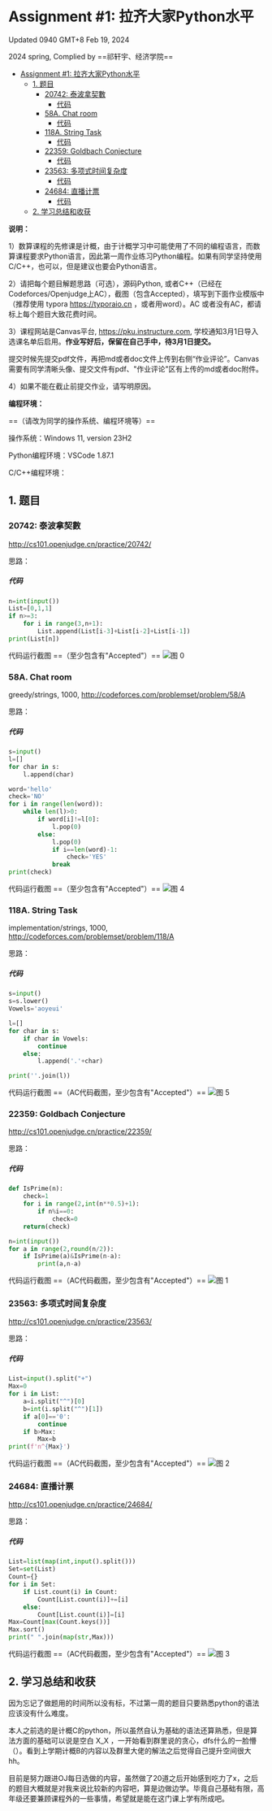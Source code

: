 # Assignment #1: 拉齐大家Python水平

Updated 0940 GMT+8 Feb 19, 2024

2024 spring, Complied by ==祁轩宇、经济学院==

- [Assignment #1: 拉齐大家Python水平](#assignment-1-拉齐大家python水平)
  - [1. 题目](#1-题目)
    - [20742: 泰波拿契數](#20742-泰波拿契數)
        - [代码](#代码)
    - [58A. Chat room](#58a-chat-room)
        - [代码](#代码-1)
    - [118A. String Task](#118a-string-task)
        - [代码](#代码-2)
    - [22359: Goldbach Conjecture](#22359-goldbach-conjecture)
        - [代码](#代码-3)
    - [23563: 多项式时间复杂度](#23563-多项式时间复杂度)
        - [代码](#代码-4)
    - [24684: 直播计票](#24684-直播计票)
        - [代码](#代码-5)
  - [2. 学习总结和收获](#2-学习总结和收获)

**说明：**

1）数算课程的先修课是计概，由于计概学习中可能使用了不同的编程语言，而数算课程要求Python语言，因此第一周作业练习Python编程。如果有同学坚持使用C/C++，也可以，但是建议也要会Python语言。

2）请把每个题目解题思路（可选），源码Python, 或者C++（已经在Codeforces/Openjudge上AC），截图（包含Accepted），填写到下面作业模版中（推荐使用 typora <https://typoraio.cn> ，或者用word）。AC 或者没有AC，都请标上每个题目大致花费时间。

3）课程网站是Canvas平台, <https://pku.instructure.com>, 学校通知3月1日导入选课名单后启用。**作业写好后，保留在自己手中，待3月1日提交。**

提交时候先提交pdf文件，再把md或者doc文件上传到右侧“作业评论”。Canvas需要有同学清晰头像、提交文件有pdf、"作业评论"区有上传的md或者doc附件。

4）如果不能在截止前提交作业，请写明原因。

**编程环境：**

==（请改为同学的操作系统、编程环境等）==

操作系统：Windows 11, version 23H2

Python编程环境：VSCode 1.87.1

C/C++编程环境：

## 1. 题目

### 20742: 泰波拿契數

<http://cs101.openjudge.cn/practice/20742/>

思路：

##### 代码

```python
n=int(input())
List=[0,1,1]
if n>=3:
    for i in range(3,n+1):
        List.append(List[i-3]+List[i-2]+List[i-1])
print(List[n])
```

代码运行截图 ==（至少包含有"Accepted"）==
![图 0](../images/2cce0c5ca9e82a43b98d38744c0c66d7c67ac7deb22d3f21c59fe449889725de.png)  

### 58A. Chat room

greedy/strings, 1000, <http://codeforces.com/problemset/problem/58/A>

思路：

##### 代码

```python
s=input()
l=[]
for char in s:
    l.append(char)

word='hello'
check='NO'
for i in range(len(word)):
    while len(l)>0:
        if word[i]!=l[0]:
            l.pop(0)
        else:
            l.pop(0)
            if i==len(word)-1:
                check='YES'
            break
print(check)
```

代码运行截图 ==（至少包含有"Accepted"）==
![图 4](../images/ba3b24a81e6fe398aae3b3d8114923bbe3de78add77ec8dd65be1f2b2c2c91ce.png)  

### 118A. String Task

implementation/strings, 1000, <http://codeforces.com/problemset/problem/118/A>

思路：

##### 代码

```python
s=input()
s=s.lower()
Vowels='aoyeui'

l=[]
for char in s:
    if char in Vowels:
        continue
    else:
        l.append('.'+char)

print(''.join(l))
```

代码运行截图 ==（AC代码截图，至少包含有"Accepted"）==
![图 5](../images/ea06fbca821481ef383c45ad29dc0fb469ba66b62d48a648052e20d11f14c1b7.png)  

### 22359: Goldbach Conjecture

<http://cs101.openjudge.cn/practice/22359/>

思路：

##### 代码

```python
def IsPrime(n):
    check=1
    for i in range(2,int(n**0.5)+1):
        if n%i==0:
            check=0
    return(check)

n=int(input())
for a in range(2,round(n/2)):
    if IsPrime(a)&IsPrime(n-a):
        print(a,n-a)
```

代码运行截图 ==（AC代码截图，至少包含有"Accepted"）==
![图 1](../images/7430f4cf55b4ee2fbe70aafbcd4359d448d368b665ac5fee9e96b82a66aacd84.png)  

### 23563: 多项式时间复杂度

<http://cs101.openjudge.cn/practice/23563/>

思路：

##### 代码

```python
List=input().split("+")
Max=0
for i in List:
    a=i.split("^")[0]
    b=int(i.split("^")[1])
    if a[0]=='0':
        continue
    if b>Max:
        Max=b
print(f'n^{Max}')
```

代码运行截图 ==（AC代码截图，至少包含有"Accepted"）==
![图 2](../images/f7ee363f01abb4136d1146a4e363dcfee81b7e5c5a1b89ab524e82d40ab7836d.png)  

### 24684: 直播计票

<http://cs101.openjudge.cn/practice/24684/>

思路：

##### 代码

```python
List=list(map(int,input().split()))
Set=set(List)
Count={}
for i in Set:
    if List.count(i) in Count:
        Count[List.count(i)]+=[i]
    else:
        Count[List.count(i)]=[i]
Max=Count[max(Count.keys())]
Max.sort()
print(" ".join(map(str,Max)))
```

代码运行截图 ==（AC代码截图，至少包含有"Accepted"）==
![图 3](../images/f5414fd45f345993845fc1767cfada2c8555af16fe491b40200b19e92a360079.png)  

## 2. 学习总结和收获

因为忘记了做题用的时间所以没有标，不过第一周的题目只要熟悉python的语法应该没有什么难度。

本人之前选的是计概C的python，所以虽然自认为基础的语法还算熟悉，但是算法方面的基础可以说是空白 X_X ，一开始看到群里说的贪心，dfs什么的一脸懵（）。看到上学期计概B的内容以及群里大佬的解法之后觉得自己提升空间很大hh。

目前是努力跟进OJ每日选做的内容，虽然做了20道之后开始感到吃力了x，之后的题目大概就是对我来说比较新的内容吧，算是边做边学。毕竟自己基础有限，高年级还要兼顾课程外的一些事情，希望就是能在这门课上学有所成吧。
